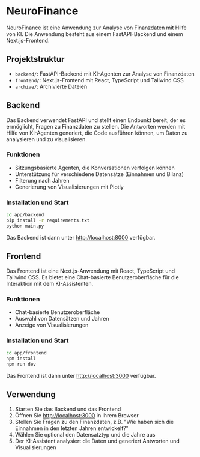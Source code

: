 # NeuroFinance

NeuroFinance ist eine Anwendung zur Analyse von Finanzdaten mit Hilfe von KI. Die Anwendung besteht aus einem FastAPI-Backend und einem Next.js-Frontend.

## Projektstruktur

- `backend/`: FastAPI-Backend mit KI-Agenten zur Analyse von Finanzdaten
- `frontend/`: Next.js-Frontend mit React, TypeScript und Tailwind CSS
- `archive/`: Archivierte Dateien

## Backend

Das Backend verwendet FastAPI und stellt einen Endpunkt bereit, der es ermöglicht, Fragen zu Finanzdaten zu stellen. Die Antworten werden mit Hilfe von KI-Agenten generiert, die Code ausführen können, um Daten zu analysieren und zu visualisieren.

### Funktionen

- Sitzungsbasierte Agenten, die Konversationen verfolgen können
- Unterstützung für verschiedene Datensätze (Einnahmen und Bilanz)
- Filterung nach Jahren
- Generierung von Visualisierungen mit Plotly

### Installation und Start

```bash
cd app/backend
pip install -r requirements.txt
python main.py
```

Das Backend ist dann unter [http://localhost:8000](http://localhost:8000) verfügbar.

## Frontend

Das Frontend ist eine Next.js-Anwendung mit React, TypeScript und Tailwind CSS. Es bietet eine Chat-basierte Benutzeroberfläche für die Interaktion mit dem KI-Assistenten.

### Funktionen

- Chat-basierte Benutzeroberfläche
- Auswahl von Datensätzen und Jahren
- Anzeige von Visualisierungen

### Installation und Start

```bash
cd app/frontend
npm install
npm run dev
```

Das Frontend ist dann unter [http://localhost:3000](http://localhost:3000) verfügbar.

## Verwendung

1. Starten Sie das Backend und das Frontend
2. Öffnen Sie [http://localhost:3000](http://localhost:3000) in Ihrem Browser
3. Stellen Sie Fragen zu den Finanzdaten, z.B. "Wie haben sich die Einnahmen in den letzten Jahren entwickelt?"
4. Wählen Sie optional den Datensatztyp und die Jahre aus
5. Der KI-Assistent analysiert die Daten und generiert Antworten und Visualisierungen 